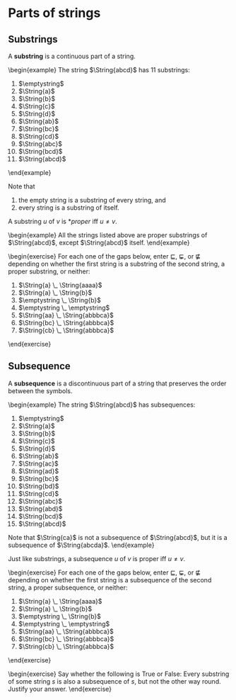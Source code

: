 # Parts of strings

## Substrings

A **substring** is a continuous part of a string.

\begin{example}
The string $\String{abcd}$ has 11 substrings:

<ol>
<li>$\emptystring$</li>
<li>$\String{a}$</li>
<li>$\String{b}$</li>
<li>$\String{c}$</li>
<li>$\String{d}$</li>
<li>$\String{ab}$</li>
<li>$\String{bc}$</li>
<li>$\String{cd}$</li>
<li>$\String{abc}$</li>
<li>$\String{bcd}$</li>
<li>$\String{abcd}$</li>
</ol>
\end{example}

Note that

1. the empty string is a substring of every string, and
2. every string is a substring of itself.

A substring $u$ of $v$ is **proper* iff $u \neq v$.

\begin{example}
All the strings listed above are proper substrings of $\String{abcd}$, except $\String{abcd}$ itself.
\end{example}

\begin{exercise}
For each one of the gaps below, enter $\sqsubseteq$, $\sqsubsetneq$, or $\not\sqsubseteq$ depending on whether the first string is a substring of the second string, a proper substring, or neither:

<ol>
<li>$\String{a} \_ \String{aaaa}$</li>
<li>$\String{a} \_ \String{b}$</li>
<li>$\emptystring \_ \String{b}$</li>
<li>$\emptystring \_ \emptystring$</li>
<li>$\String{aa} \_ \String{abbbca}$</li>
<li>$\String{bc} \_ \String{abbbca}$</li>
<li>$\String{cb} \_ \String{abbbca}$</li>
</ol>
\end{exercise}

## Subsequence

A **subsequence** is a discontinuous part of a string that preserves the order between the symbols.

\begin{example}
The string $\String{abcd}$ has subsequences:

<ol>
<li>$\emptystring$</li>
<li>$\String{a}$</li>
<li>$\String{b}$</li>
<li>$\String{c}$</li>
<li>$\String{d}$</li>
<li>$\String{ab}$</li>
<li>$\String{ac}$</li>
<li>$\String{ad}$</li>
<li>$\String{bc}$</li>
<li>$\String{bd}$</li>
<li>$\String{cd}$</li>
<li>$\String{abc}$</li>
<li>$\String{abd}$</li>
<li>$\String{bcd}$</li>
<li>$\String{abcd}$</li>
</ol>

Note that $\String{ca}$ is not a subsequence of $\String{abcd}$, but it is a subsequence of $\String{abcda}$.
\end{example}

Just like substrings, a subsequence $u$ of $v$ is proper iff $u \neq v$.

\begin{exercise}
For each one of the gaps below, enter $\sqsubseteq$, $\sqsubsetneq$, or $\not\sqsubseteq$ depending on whether the first string is a subsequence of the second string, a proper subsequence, or neither:

<ol>
<li>$\String{a} \_ \String{aaaa}$</li>
<li>$\String{a} \_ \String{b}$</li>
<li>$\emptystring \_ \String{b}$</li>
<li>$\emptystring \_ \emptystring$</li>
<li>$\String{aa} \_ \String{abbbca}$</li>
<li>$\String{bc} \_ \String{abbbca}$</li>
<li>$\String{cb} \_ \String{abbbca}$</li>
</ol>
\end{exercise}

\begin{exercise}
Say whether the following is True or False:
Every substring of some string $s$ is also a subsequence of $s$, but not the other way round.
Justify your answer.
\end{exercise}
